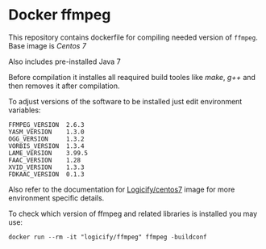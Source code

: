 Docker ffmpeg
=============

This repository contains dockerfile for compiling needed version of ```ffmpeg```. Base image is *Centos 7*

Also includes pre-installed Java 7

Before compilation it installes all reaquired build tooles like *make*, *g++* and then removes it after compilation.

To adjust versions of the software to be installed just edit environment variables:

```
FFMPEG_VERSION  2.6.3
YASM_VERSION    1.3.0
OGG_VERSION     1.3.2
VORBIS_VERSION  1.3.4
LAME_VERSION    3.99.5
FAAC_VERSION    1.28
XVID_VERSION    1.3.3
FDKAAC_VERSION  0.1.3
```

Also refer to the documentation for [Logicify/centos7](https://github.com/Logicify/docker-centos7) image for more environment specific details.

To check which version of ffmpeg and related libraries is installed you may use: 
```
docker run --rm -it "logicify/ffmpeg" ffmpeg -buildconf
```
